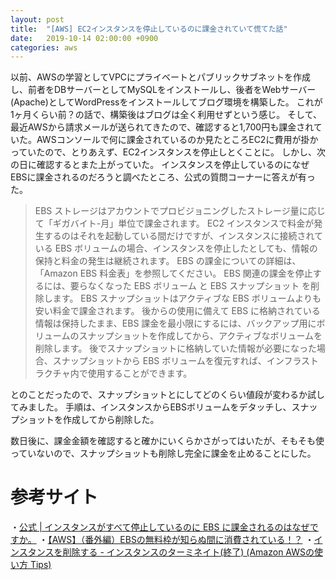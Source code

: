```yaml
---
layout: post
title:  "[AWS] EC2インスタンスを停止しているのに課金されていて慌てた話"
date:   2019-10-14 02:00:00 +0900
categories: aws
---
```


以前、AWSの学習としてVPCにプライベートとパブリックサブネットを作成し、前者をDBサーバーとしてMySQLをインストールし、後者をWebサーバー(Apache)としてWordPressをインストールしてブログ環境を構築した。
これが1ヶ月くらい前？の話で、構築後はブログは全く利用せずという感じ。
そして、最近AWSから請求メールが送られてきたので、確認すると1,700円も課金されていた。AWSコンソールで何に課金されているのか見たところEC2に費用が掛かっていたので、とりあえず、EC2インスタンスを停止しとくことに。
しかし、次の日に確認するとまた上がっていた。
インスタンスを停止しているのになぜEBSに課金されるのだろうと調べたところ、公式の質問コーナーに答えが有った。

> EBS ストレージはアカウントでプロビジョニングしたストレージ量に応じて「ギガバイト-月」単位で課金されます。
> EC2 インスタンスで料金が発生するのはそれを起動している間だけですが、インスタンスに接続されている EBS ボリュームの場合、インスタンスを停止したとしても、情報の保持と料金の発生は継続されます。
> EBS の課金についての詳細は、「Amazon EBS 料金表」を参照してください。
> EBS 関連の課金を停止するには、要らなくなった EBS ボリューム と EBS スナップショット を削除します。
> EBS スナップショットはアクティブな EBS ボリュームよりも安い料金で課金されます。
> 後からの使用に備えて EBS に格納されている情報は保持したまま、EBS 課金を最小限にするには、バックアップ用にボリュームのスナップショットを作成してから、アクティブなボリュームを削除します。
> 後でスナップショットに格納していた情報が必要になった場合、スナップショットから EBS ボリュームを復元すれば、インフラストラクチャ内で使用することができます。

とのことだったので、スナップショットとにしてどのくらい値段が変わるか試してみました。
手順は、インスタンスからEBSボリュームをデタッチし、スナップショットを作成してから削除した。

数日後に、課金金額を確認すると確かにいくらかさがってはいたが、そもそも使っていないので、スナップショットも削除し完全に課金を止めることにした。

# 参考サイト

・[公式 | インスタンスがすべて停止しているのに EBS に課金されるのはなぜですか。](https://aws.amazon.com/jp/premiumsupport/knowledge-center/ebs-charge-stopped-instance/)
・[【AWS】（番外編）EBSの無料枠が知らぬ間に消費されている！？](https://www.wantanblog.com/entry/2019/08/12/002745)
・[インスタンスを削除する - インスタンスのターミネイト(終了) (Amazon AWSの使い方 Tips)](https://www.ipentec.com/document/amazon-ec2-terminate-instance)

